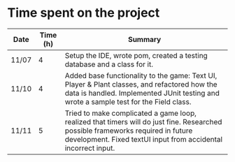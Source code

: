 # Time spent on the project

| Date  | Time (h) | Summary |
| ----- | -------- | ------- |
| 11/07 | 4        | Setup the IDE, wrote pom, created a testing database and a class for it.  |
| 11/10 | 4 | Added base functionality to the game: Text UI, Player & Plant classes, and refactored how the data is handled. Implemented JUnit testing and wrote a sample test for the Field class. |
| 11/11 | 5 | Tried to make complicated a game loop, realized that timers will do just fine. Researched possible frameworks required in future development. Fixed textUI input from accidental incorrect input. |
